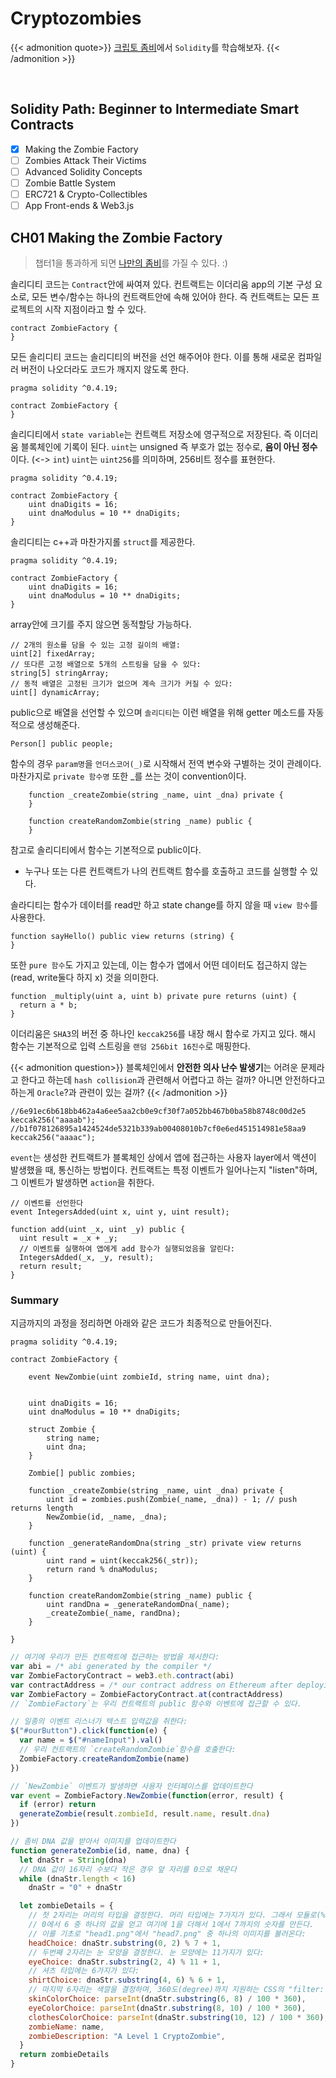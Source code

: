# Cryptozombies




{{< admonition quote>}}
[크립토 좀비](https://cryptozombies.io/)에서 `Solidity`를 학습해보자.
{{< /admonition >}}

<!--more-->
<br/>

## Solidity Path: Beginner to Intermediate Smart Contracts

- [x] Making the Zombie Factory
- [ ] Zombies Attack Their Victims
- [ ] Advanced Solidity Concepts
- [ ] Zombie Battle System
- [ ] ERC721 & Crypto-Collectibles
- [ ] App Front-ends & Web3.js

## CH01 Making the Zombie Factory
> 챕터1을 통과하게 되면 [나만의 좀비](https://share.cryptozombies.io/ko/lesson/1/share/leoo?id=Y3p8MTcwMTU4)를 가질 수 있다. :)

솔리디티 코드는 `Contract`안에 싸여져 있다. 컨트랙트는 이더리움 app의 기본 구성 요소로, 모든 변수/함수는 하나의 컨트랙트안에 속해 있어야 한다.
즉 컨트랙트는 모든 프로젝트의 시작 지점이라고 할 수 있다.

```sol
contract ZombieFactory {
}
```

모든 솔리디티 코드는 솔리디티의 버전을 선언 해주어야 한다. 이를 통해 새로운 컴파일러 버전이 나오더라도 코드가 깨지지 않도록 한다.

```sol
pragma solidity ^0.4.19;

contract ZombieFactory {
}
```

솔리디티에서 `state variable`는 컨트랙트 저장소에 영구적으로 저장된다. 즉 이더리움 블록체인에 기록이 된다. 
`uint`는 unsigned 즉 부호가 없는 정수로, **음이 아닌 정수**이다.  (<-> `int`)
`uint`는 `uint256`를 의미하며, 256비트 정수를 표현한다.

```sol
pragma solidity ^0.4.19;

contract ZombieFactory {
    uint dnaDigits = 16;
    uint dnaModulus = 10 ** dnaDigits;
}
```

솔리디티는 c++과 마찬가지롤 `struct`를 제공한다.

```sol
pragma solidity ^0.4.19;

contract ZombieFactory {
    uint dnaDigits = 16;
    uint dnaModulus = 10 ** dnaDigits;
}
```

array안에 크기를 주지 않으면 동적할당 가능하다.

```sol
// 2개의 원소를 담을 수 있는 고정 길이의 배열:
uint[2] fixedArray;
// 또다른 고정 배열으로 5개의 스트링을 담을 수 있다:
string[5] stringArray;
// 동적 배열은 고정된 크기가 없으며 계속 크기가 커질 수 있다:
uint[] dynamicArray;
```

public으로 배열을 선언할 수 있으며 `솔리디티`는 이런 배열을 위해 getter 메소드를 자동적으로 생성해준다.

```sol
Person[] public people;
```

함수의 경우 `param명`을  `언더스코어(_)`로 시작해서 전역 변수와 구별하는 것이 관례이다. 마찬가지로 `private 함수명` 또한 _를 쓰는 것이 convention이다.

```sol
    function _createZombie(string _name, uint _dna) private {
    }

    function createRandomZombie(string _name) public {
    }
```

참고로 솔리디티에서 함수는 기본적으로 public이다.
  - 누구나 또는 다른 컨트랙트가 나의 컨트랙트 함수를 호출하고 코드를 실행할 수 있다.

솔라디티는 함수가 데이터를 read만 하고 state change를 하지 않을 때 
`view 함수`를 사용한다.

```sol
function sayHello() public view returns (string) {
}
```


또한 `pure 함수`도 가지고 있는데, 이는 함수가 앱에서 어떤 데이터도 접근하지 않는(read, write둘다 하지 x) 것을 의미한다.

```sol
function _multiply(uint a, uint b) private pure returns (uint) {
  return a * b;
}
```


이더리움은 `SHA3`의 버전 중 하나인 `keccak256`를 내장 해시 함수로 가지고 있다. 해시 함수는 기본적으로 입력 스트링을 `랜덤 256bit 16진수`로 매핑한다.

{{< admonition question>}}
블록체인에서 **안전한 의사 난수 발생기**는 어려운 문제라고 한다고 하는데 `hash collision`과 관련해서 어렵다고 하는 걸까? 아니면 안전하다고 하는게 `Oracle`?과 관련이 있는 걸까?
{{< /admonition >}}

```sol
//6e91ec6b618bb462a4a6ee5aa2cb0e9cf30f7a052bb467b0ba58b8748c00d2e5
keccak256("aaaab");
//b1f078126895a1424524de5321b339ab00408010b7cf0e6ed451514981e58aa9
keccak256("aaaac");
```

`event`는 생성한 컨트랙트가 블록체인 상에서 앱에 접근하는 사용자 layer에서 액션이 발생했을 때, 통신하는 방법이다. 컨트랙트는 특정 이벤트가 일어나는지 "listen"하며, 그 이벤트가 발생하면 `action`을 취한다.

```sol
// 이벤트를 선언한다
event IntegersAdded(uint x, uint y, uint result);

function add(uint _x, uint _y) public {
  uint result = _x + _y;
  // 이벤트를 실행하여 앱에게 add 함수가 실행되었음을 알린다:
  IntegersAdded(_x, _y, result);
  return result;
}
```

### Summary

지금까지의 과정을 정리하면 아래와 같은 코드가 최종적으로 만들어진다.

```sol
pragma solidity ^0.4.19;

contract ZombieFactory {

    event NewZombie(uint zombieId, string name, uint dna);


    uint dnaDigits = 16;
    uint dnaModulus = 10 ** dnaDigits;

    struct Zombie {
        string name;
        uint dna;
    }

    Zombie[] public zombies;

    function _createZombie(string _name, uint _dna) private {
        uint id = zombies.push(Zombie(_name, _dna)) - 1; // push returns length
        NewZombie(id, _name, _dna);
    }

    function _generateRandomDna(string _str) private view returns (uint) {
        uint rand = uint(keccak256(_str));
        return rand % dnaModulus;
    }

    function createRandomZombie(string _name) public {
        uint randDna = _generateRandomDna(_name);
        _createZombie(_name, randDna);
    }

}
```

```js
// 여기에 우리가 만든 컨트랙트에 접근하는 방법을 제시한다:
var abi = /* abi generated by the compiler */
var ZombieFactoryContract = web3.eth.contract(abi)
var contractAddress = /* our contract address on Ethereum after deploying */
var ZombieFactory = ZombieFactoryContract.at(contractAddress)
// `ZombieFactory`는 우리 컨트랙트의 public 함수와 이벤트에 접근할 수 있다.

// 일종의 이벤트 리스너가 텍스트 입력값을 취한다:
$("#ourButton").click(function(e) {
  var name = $("#nameInput").val()
  // 우리 컨트랙트의 `createRandomZombie`함수를 호출한다:
  ZombieFactory.createRandomZombie(name)
})

// `NewZombie` 이벤트가 발생하면 사용자 인터페이스를 업데이트한다
var event = ZombieFactory.NewZombie(function(error, result) {
  if (error) return
  generateZombie(result.zombieId, result.name, result.dna)
})

// 좀비 DNA 값을 받아서 이미지를 업데이트한다
function generateZombie(id, name, dna) {
  let dnaStr = String(dna)
  // DNA 값이 16자리 수보다 작은 경우 앞 자리를 0으로 채운다
  while (dnaStr.length < 16)
    dnaStr = "0" + dnaStr

  let zombieDetails = {
    // 첫 2자리는 머리의 타입을 결정한다. 머리 타입에는 7가지가 있다. 그래서 모듈로(%) 7 연산을 하여
    // 0에서 6 중 하나의 값을 얻고 여기에 1을 더해서 1에서 7까지의 숫자를 만든다. 
    // 이를 기초로 "head1.png"에서 "head7.png" 중 하나의 이미지를 불러온다:
    headChoice: dnaStr.substring(0, 2) % 7 + 1,
    // 두번째 2자리는 눈 모양을 결정한다. 눈 모양에는 11가지가 있다:
    eyeChoice: dnaStr.substring(2, 4) % 11 + 1,
    // 셔츠 타입에는 6가지가 있다:
    shirtChoice: dnaStr.substring(4, 6) % 6 + 1,
    // 마지막 6자리는 색깔을 결정하며, 360도(degree)까지 지원하는 CSS의 "filter: hue-rotate"를 이용하여 아래와 같이 업데이트된다:
    skinColorChoice: parseInt(dnaStr.substring(6, 8) / 100 * 360),
    eyeColorChoice: parseInt(dnaStr.substring(8, 10) / 100 * 360),
    clothesColorChoice: parseInt(dnaStr.substring(10, 12) / 100 * 360),
    zombieName: name,
    zombieDescription: "A Level 1 CryptoZombie",
  }
  return zombieDetails
}
```
